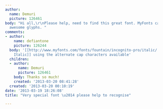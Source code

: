 ```yaml
---
author:
  name: Demuri
  picture: 126461
body: "Hi all,\r\nPlease help, need to find this great font. MyFonts can't find those
  awesome glyphs. "
comments:
- author:
    name: defiantone
    picture: 126244
  body: '[[http://www.myfonts.com/fonts/fountain/incognito-pro/italic/|Incognito Pro,
    Italic]] using the alternate cap characters available'
  children:
  - author:
      name: Demuri
      picture: 126461
    body: Thanks so much!
    created: '2013-03-20 08:41:28'
  created: '2013-03-20 00:10:19'
date: '2013-03-19 18:26:08'
title: "Very special font \u2014 please help to recognise"

---
```

